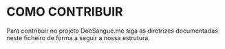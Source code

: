 # COMO CONTRIBUIR

Para contribuir no projeto DoeSangue.me siga as diretrizes documentadas neste ficheiro de forma a seguir a nossa estrutura.
